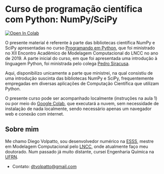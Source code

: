 # Curso de programação científica com Python: NumPy/SciPy

[![Open In Colab](https://colab.research.google.com/assets/colab-badge.svg)](https://colab.research.google.com/github/volpatto/numpy_scipy_course/blob/master)

O presente material é referente à parte das bibliotecas científica NumPy e SciPy apresentadas no curso 
[Programando em Python](https://pedrosiracusa.com/curso_python_eamc/), que foi ministrado no XII Encontro Acadêmico de
Modelagem Computacional do LNCC no ano de 2019. A parte inicial do curso, em que foi apresentada uma introdução à linguagem Python, foi ministrada pelo colega [Pedro Siracusa](https://pedrosiracusa.com/).

Aqui, disponibilizo unicamente a parte que ministrei, na qual consistiu de uma introdução suscinta das bibliotecas NumPy e SciPy, frequentemente empregadas em diversas aplicações de Computação Científica que utilizam Python.

O presente curso pode ser acompanhado localmente (instruções na aula 1) ou por meio do [Google Colab](https://colab.research.google.com), que executará a nuvem, sem necessidade de instalação de nada localmente, sendo necessário
apenas um navegador web e conexão com internet.

## Sobre mim

Me chamo Diego Volpatto, sou desenvolvedor numérico na [ESSS](https://www.esss.co/), mestre em Modelagem Computacional pelo
[LNCC](http://www.lncc.br/estrutura/default.php), onde atualmente faço meu doutorado. Num passado já muito distante, cursei 
Engenharia Química na [UFRN](https://www.ufrn.br/).

* Contato: dtvolpatto@gmail.com
